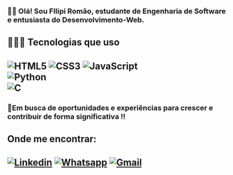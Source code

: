 ### 👋🏽 Olá! Sou FIlipi Romão, estudante de Engenharia de Software e entusiasta do Desenvolvimento-Web.

<h2> 🧑🏽‍💻 Tecnologias que uso<h2>
<div class="tecnologias">
    <img src="https://img.shields.io/badge/HTML5-E34F26?style=for-the-badge&logo=html5&logoColor=white" alt="HTML5">
    <img src="https://img.shields.io/badge/CSS3-1572B6?style=for-the-badge&logo=css3&logoColor=white" alt="CSS3">
    <img src="https://img.shields.io/badge/JavaScript-323330?style=for-the-badge&logo=javascript&logoColor=F7DF1E" alt="JavaScript"><br>
    <img src="https://img.shields.io/badge/Python-14354C?style=for-the-badge&logo=python&logoColor=white" alt="Python"><br>
    <img src="https://img.shields.io/badge/C-00599C?style=for-the-badge&logo=c&logoColor=white" alt="C">

</div>

### 🎯Em busca de oportunidades e experiências para crescer e contribuir de forma significativa !!

<h2> Onde me encontrar: <h2>

[![Linkedin](https://img.shields.io/badge/LinkedIn-0077B5?style=for-the-badge&logo=linkedin&logoColor=white)](https://www.linkedin.com/in/filipi-rom%C3%A3o-47a15527a/)
[![Whatsapp](https://img.shields.io/badge/WhatsApp-25D366?style=for-the-badge&logo=whatsapp&logoColor=white)](https://wa.me/5561982643446)
[![Gmail](https://img.shields.io/badge/Gmail-D14836?style=for-the-badge&logo=gmail&logoColor=white)](mailto:romao.martins.fiipi@gmail.com)
